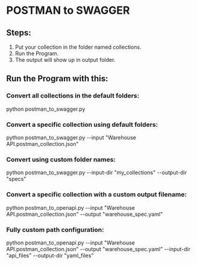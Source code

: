 # POSTMAN to SWAGGER 

## Steps:

1. Put your collection in the folder named collections.
2. Run the Program.
3. The output will show up in output folder. 

## Run the Program with this:

### Convert all collections in the default folders:

python postman_to_swagger.py

### Convert a specific collection using default folders:

python postman_to_swagger.py --input "Warehouse API.postman_collection.json"

### Convert using custom folder names:

python postman_to_swagger.py --input-dir "my_collections" --output-dir "specs"

### Convert a specific collection with a custom output filename:

python postman_to_openapi.py --input "Warehouse API.postman_collection.json" --output "warehouse_spec.yaml"

### Fully custom path configuration:

python postman_to_openapi.py --input "Warehouse API.postman_collection.json" --output "warehouse_spec.yaml" --input-dir "api_files" --output-dir "yaml_files"